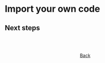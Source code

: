 
# Import your own code

## Next steps

<html>
<head>
<link rel="stylesheet" href="/styles/styles.css">
</head>
<body>

<br/><br/>

<center>

<a href="/gettingstarted/own-code/step-9.html" class="buttongen small">Back</a>

</center>

<br/><br/>

</body>
</html>
